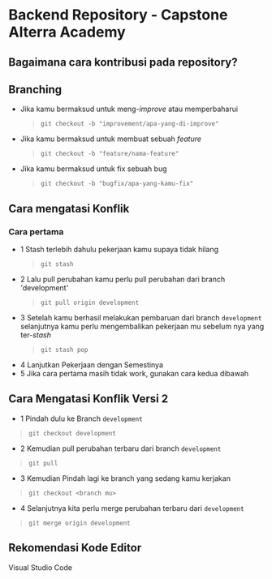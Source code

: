 # Backend Repository - Capstone Alterra Academy

## Bagaimana cara kontribusi pada repository?

## Branching

- Jika kamu bermaksud untuk meng-_improve_ atau memperbaharui
  > `git checkout -b "improvement/apa-yang-di-improve"`
- Jika kamu bermaksud untuk membuat sebuah _feature_
  > `git checkout -b "feature/nama-feature"`
- Jika kamu bermaksud untuk fix sebuah bug
  > `git checkout -b "bugfix/apa-yang-kamu-fix"`

## Cara mengatasi Konflik

### Cara pertama

- 1 Stash terlebih dahulu pekerjaan kamu supaya tidak hilang
  > `git stash`
- 2 Lalu pull perubahan kamu perlu pull perubahan dari branch 'development'
  > `git pull origin development`
- 3 Setelah kamu berhasil melakukan pembaruan dari branch `development` selanjutnya kamu perlu mengembalikan pekerjaan mu sebelum nya yang ter-_stash_
  > `git stash pop`
- 4 Lanjutkan Pekerjaan dengan Semestinya
- 5 Jika cara pertama masih tidak work, gunakan cara kedua dibawah

## Cara Mengatasi Konflik Versi 2

- 1 Pindah dulu ke Branch `development`

> `git checkout development`

- 2 Kemudian pull perubahan terbaru dari branch `development`

> `git pull`

- 3 Kemudian Pindah lagi ke branch yang sedang kamu kerjakan

> `git checkout <branch mu>`

- 4 Selanjutnya kita perlu merge perubahan terbaru dari `development`

> `git merge origin development`

## Rekomendasi Kode Editor

Visual Studio Code
